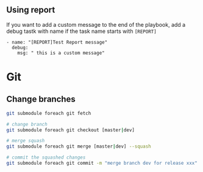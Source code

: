

## Using report
If you want to add a custom message to the end of the playbook, 
add a debug tastk with name if the task name starts with `[REPORT]`

```$xslt
- name: "[REPORT]Test Report message"
  debug:
    msg: " this is a custom message"
```

# Git

## Change branches 

````bash
git submodule foreach git fetch

# change branch
git submodule foreach git checkout [master|dev] 

# merge squash
git submodule foreach git merge [master|dev] --squash

# commit the squashed changes
git submodule foreach git commit -m "merge branch dev for release xxx" 

```` 